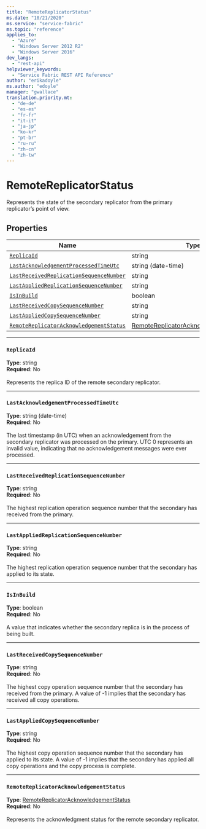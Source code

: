 ```yaml
---
title: "RemoteReplicatorStatus"
ms.date: "10/21/2020"
ms.service: "service-fabric"
ms.topic: "reference"
applies_to: 
  - "Azure"
  - "Windows Server 2012 R2"
  - "Windows Server 2016"
dev_langs: 
  - "rest-api"
helpviewer_keywords: 
  - "Service Fabric REST API Reference"
author: "erikadoyle"
ms.author: "edoyle"
manager: "gwallace"
translation.priority.mt: 
  - "de-de"
  - "es-es"
  - "fr-fr"
  - "it-it"
  - "ja-jp"
  - "ko-kr"
  - "pt-br"
  - "ru-ru"
  - "zh-cn"
  - "zh-tw"
---
```

# RemoteReplicatorStatus

Represents the state of the secondary replicator from the primary replicator’s point of view.


## Properties
| Name | Type | Required |
| --- | --- | --- |
| [`ReplicaId`](#replicaid) | string | No |
| [`LastAcknowledgementProcessedTimeUtc`](#lastacknowledgementprocessedtimeutc) | string (date-time) | No |
| [`LastReceivedReplicationSequenceNumber`](#lastreceivedreplicationsequencenumber) | string | No |
| [`LastAppliedReplicationSequenceNumber`](#lastappliedreplicationsequencenumber) | string | No |
| [`IsInBuild`](#isinbuild) | boolean | No |
| [`LastReceivedCopySequenceNumber`](#lastreceivedcopysequencenumber) | string | No |
| [`LastAppliedCopySequenceNumber`](#lastappliedcopysequencenumber) | string | No |
| [`RemoteReplicatorAcknowledgementStatus`](#remotereplicatoracknowledgementstatus) | [RemoteReplicatorAcknowledgementStatus](sfclient-model-remotereplicatoracknowledgementstatus.md) | No |

____
### `ReplicaId`
__Type__: string <br/>
__Required__: No<br/>
<br/>
Represents the replica ID of the remote secondary replicator.

____
### `LastAcknowledgementProcessedTimeUtc`
__Type__: string (date-time) <br/>
__Required__: No<br/>
<br/>
The last timestamp (in UTC) when an acknowledgement from the secondary replicator was processed on the primary.
UTC 0 represents an invalid value, indicating that no acknowledgement messages were ever processed.


____
### `LastReceivedReplicationSequenceNumber`
__Type__: string <br/>
__Required__: No<br/>
<br/>
The highest replication operation sequence number that the secondary has received from the primary.

____
### `LastAppliedReplicationSequenceNumber`
__Type__: string <br/>
__Required__: No<br/>
<br/>
The highest replication operation sequence number that the secondary has applied to its state.

____
### `IsInBuild`
__Type__: boolean <br/>
__Required__: No<br/>
<br/>
A value that indicates whether the secondary replica is in the process of being built.

____
### `LastReceivedCopySequenceNumber`
__Type__: string <br/>
__Required__: No<br/>
<br/>
The highest copy operation sequence number that the secondary has received from the primary.
A value of -1 implies that the secondary has received all copy operations.


____
### `LastAppliedCopySequenceNumber`
__Type__: string <br/>
__Required__: No<br/>
<br/>
The highest copy operation sequence number that the secondary has applied to its state.
A value of -1 implies that the secondary has applied all copy operations and the copy process is complete.


____
### `RemoteReplicatorAcknowledgementStatus`
__Type__: [RemoteReplicatorAcknowledgementStatus](sfclient-model-remotereplicatoracknowledgementstatus.md) <br/>
__Required__: No<br/>
<br/>
Represents the acknowledgment status for the remote secondary replicator.
